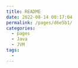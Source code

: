 ```yaml
---
title: README
date: 2022-08-14 00:17:04
permalink: /pages/d6e5b1/
categories:
  - pages
  - Java
  - JVM
tags:
  - 
---
```

